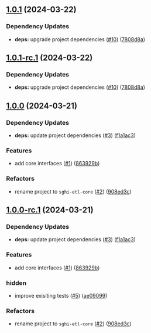 ## [1.0.1](https://github.com/savannahghi/sghi-etl-core/compare/v1.0.0...v1.0.1) (2024-03-22)


### Dependency Updates

* **deps:** upgrade project dependencies ([#10](https://github.com/savannahghi/sghi-etl-core/issues/10)) ([7808d8a](https://github.com/savannahghi/sghi-etl-core/commit/7808d8afad5195ba7ec9d0b06a21787a4ada7279))

## [1.0.1-rc.1](https://github.com/savannahghi/sghi-etl-core/compare/v1.0.0...v1.0.1-rc.1) (2024-03-22)


### Dependency Updates

* **deps:** upgrade project dependencies ([#10](https://github.com/savannahghi/sghi-etl-core/issues/10)) ([7808d8a](https://github.com/savannahghi/sghi-etl-core/commit/7808d8afad5195ba7ec9d0b06a21787a4ada7279))

## [1.0.0](https://github.com/savannahghi/sghi-etl-core/compare/...v1.0.0) (2024-03-21)


### Dependency Updates

* **deps:** update project dependencies ([#3](https://github.com/savannahghi/sghi-etl-core/issues/3)) ([f1a1ac3](https://github.com/savannahghi/sghi-etl-core/commit/f1a1ac333f979fca5415c706db6efce08929b28d))


### Features

* add core interfaces ([#1](https://github.com/savannahghi/sghi-etl-core/issues/1)) ([863929b](https://github.com/savannahghi/sghi-etl-core/commit/863929b2a0602456aeaa327a2d382716dd46d836))


### Refactors

* rename project to `sghi-etl-core` ([#2](https://github.com/savannahghi/sghi-etl-core/issues/2)) ([908ed3c](https://github.com/savannahghi/sghi-etl-core/commit/908ed3c77987efb5442a9ceb092a341cccb863ae))

## [1.0.0-rc.1](https://github.com/savannahghi/sghi-etl-core/compare/...v1.0.0-rc.1) (2024-03-21)


### Dependency Updates

* **deps:** update project dependencies ([#3](https://github.com/savannahghi/sghi-etl-core/issues/3)) ([f1a1ac3](https://github.com/savannahghi/sghi-etl-core/commit/f1a1ac333f979fca5415c706db6efce08929b28d))


### Features

* add core interfaces ([#1](https://github.com/savannahghi/sghi-etl-core/issues/1)) ([863929b](https://github.com/savannahghi/sghi-etl-core/commit/863929b2a0602456aeaa327a2d382716dd46d836))


### hidden

* improve exisiting tests ([#5](https://github.com/savannahghi/sghi-etl-core/issues/5)) ([ae09099](https://github.com/savannahghi/sghi-etl-core/commit/ae09099bf40e54555acb949307c68018486cb1ba))


### Refactors

* rename project to `sghi-etl-core` ([#2](https://github.com/savannahghi/sghi-etl-core/issues/2)) ([908ed3c](https://github.com/savannahghi/sghi-etl-core/commit/908ed3c77987efb5442a9ceb092a341cccb863ae))
